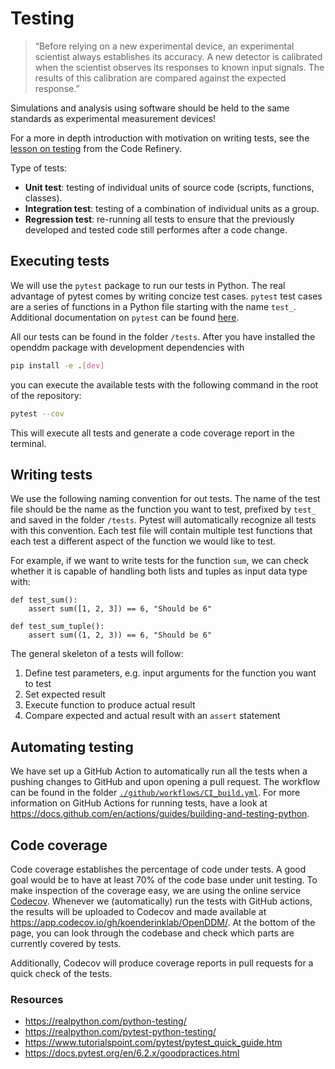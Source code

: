 # Testing

>“Before relying on a new experimental device, an experimental scientist always establishes its accuracy. A new detector is calibrated when the scientist observes its responses to known input signals. The results of this calibration are compared against the expected response.”

Simulations and analysis using software should be held to the same standards as experimental measurement devices!

For a more in depth introduction with motivation on writing tests, see the [lesson on testing](https://coderefinery.github.io/testing/motivation/) from the Code Refinery.

Type of tests:
* **Unit test**: testing of individual units of source code (scripts, functions, classes).
* **Integration test**: testing of a combination of individual units as a group.
* **Regression test**: re-running all tests to ensure that the previously developed and tested code still performes after a code change.

## Executing tests
We will use the `pytest` package to run our tests in Python. The real advantage of pytest comes by writing concize test cases. `pytest` test cases are a series of functions in a Python file starting with the name `test_`. Additional documentation on `pytest` can be found [here](https://docs.pytest.org/en/7.1.x/).

All our tests can be found in the folder `/tests`. After you have installed the openddm package with development dependencies with 

```bash
pip install -e .[dev]
```

you can execute the available tests with the following command in the root of the repository:
```bash
pytest --cov
```
This will execute all tests and generate a code coverage report in the terminal.

## Writing tests
We use the following naming convention for out tests. The name of the test file should be the name as the function you want to test, prefixed by `test_` and saved in the folder `/tests`. Pytest will automatically recognize all tests with this convention. Each test file will contain multiple test functions that each test a different aspect of the function we would like to test. 

For example, if we want to write tests for the function `sum`, we can check whether it is capable of handling both lists and tuples as input data type with:

```
def test_sum():
    assert sum([1, 2, 3]) == 6, "Should be 6"

def test_sum_tuple():
    assert sum((1, 2, 3)) == 6, "Should be 6"

```

The general skeleton of a tests will follow:
1. Define test parameters, e.g. input arguments for the function you want to test
1. Set expected result
1. Execute function to produce actual result
1. Compare expected and actual result with an `assert` statement

## Automating testing
We have set up a GitHub Action to automatically run all the tests when a pushing changes to GitHub and upon opening a pull request. The workflow can be found in the folder [`./github/workflows/CI_build.yml`](https://github.com/koenderinklab/OpenDDM/blob/master/.github/workflows/CI_build.yml). For more information on GitHub Actions for running tests, have a look at https://docs.github.com/en/actions/guides/building-and-testing-python.

## Code coverage
Code coverage establishes the percentage of code under tests. A good goal would be to have at least 70% of the code base under unit testing. To make inspection of the coverage easy, we are using the online service [Codecov](https://about.codecov.io/). Whenever we (automatically) run the tests with GitHub actions, the results will be uploaded to Codecov and made available at https://app.codecov.io/gh/koenderinklab/OpenDDM/. At the bottom of the page, you can look through the codebase and check which parts are currently covered by tests.  

Additionally, Codecov will produce coverage reports in pull requests for a quick check of the tests.

### Resources
- https://realpython.com/python-testing/ 
- https://realpython.com/pytest-python-testing/
- https://www.tutorialspoint.com/pytest/pytest_quick_guide.htm
- https://docs.pytest.org/en/6.2.x/goodpractices.html
